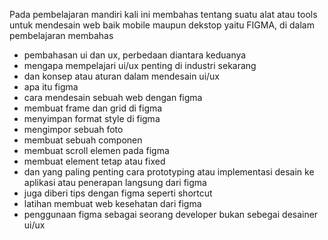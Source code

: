 Pada pembelajaran mandiri kali ini membahas tentang suatu alat atau tools untuk mendesain web baik mobile maupun dekstop yaitu FIGMA, di dalam pembelajaran membahas

- pembahasan ui dan ux, perbedaan diantara keduanya
- mengapa mempelajari ui/ux penting di industri sekarang
- dan konsep atau aturan dalam mendesain ui/ux
- apa itu figma
- cara mendesain sebuah web dengan figma
- membuat frame dan grid di figma
- menyimpan format style di figma
- mengimpor sebuah foto
- membuat sebuah componen
- membuat scroll elemen pada figma
- membuat element tetap atau fixed
- dan yang paling penting cara prototyping atau implementasi desain ke aplikasi atau penerapan langsung dari figma
- juga diberi tips dengan figma seperti shortcut
- latihan membuat web kesehatan dari figma
- penggunaan figma sebagai seorang developer bukan sebegai desainer ui/ux
